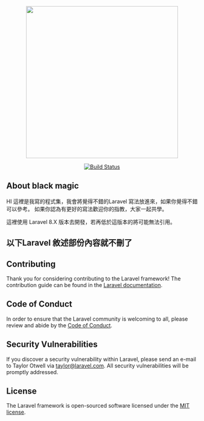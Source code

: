 <p align="center"><a href="https://laravel.com" target="_blank">
<img src="https://raw.githubusercontent.com/laravel/art/master/logo-lockup/5%20SVG/2%20CMYK/1%20Full%20Color/laravel-logolockup-cmyk-red.svg" width="400"></a></p>

<p align="center">
<a href="https://https://github.com/AIKULIN/black_magic"><img src="https://travis-ci.org/laravel/framework.svg" alt="Build Status"></a>
</p>

## About black magic

HI 這裡是我寫的程式集，我會將覺得不錯的Laravel 寫法放進來，如果你覺得不錯可以參考。 如果你認為有更好的寫法歡迎你的指教，大家一起共學。

這裡使用 Laravel 8.X 版本去開發，若再低於這版本的將可能無法引用。



## 以下Laravel 敘述部份內容就不刪了

## Contributing

Thank you for considering contributing to the Laravel framework! The contribution guide can be found in the [Laravel documentation](https://laravel.com/docs/contributions).

## Code of Conduct

In order to ensure that the Laravel community is welcoming to all, please review and abide by the [Code of Conduct](https://laravel.com/docs/contributions#code-of-conduct).

## Security Vulnerabilities

If you discover a security vulnerability within Laravel, please send an e-mail to Taylor Otwell via [taylor@laravel.com](mailto:taylor@laravel.com). All security vulnerabilities will be promptly addressed.

## License

The Laravel framework is open-sourced software licensed under the [MIT license](https://opensource.org/licenses/MIT).

